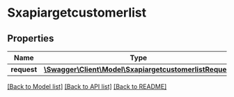 # Sxapiargetcustomerlist

## Properties
Name | Type | Description | Notes
------------ | ------------- | ------------- | -------------
**request** | [**\Swagger\Client\Model\SxapiargetcustomerlistRequest**](SxapiargetcustomerlistRequest.md) |  | [optional] 

[[Back to Model list]](../README.md#documentation-for-models) [[Back to API list]](../README.md#documentation-for-api-endpoints) [[Back to README]](../README.md)


